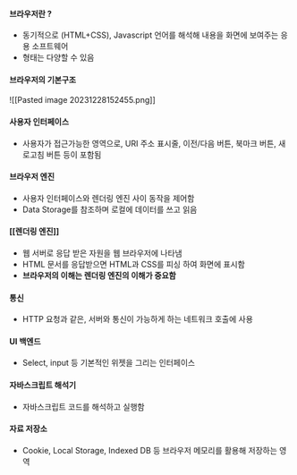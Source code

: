 #### 브라우저란 ?
- 동기적으로 (HTML+CSS), Javascript 언어를 해석해 내용을 화면에 보여주는 응용 소프트웨어
- 형태는 다양할 수 있음

#### 브라우저의 기본구조

![[Pasted image 20231228152455.png]]

#### 사용자 인터페이스
- 사용자가 접근가능한 영역으로, URI 주소 표시줄, 이전/다음 버튼, 북마크 버튼, 새로고침 버튼 등이 포함됨

#### 브라우저 엔진
- 사용자 인터페이스와 렌더링 엔진 사이 동작을 제어함
- Data Storage를 참조하며 로컬에 데이터를 쓰고 읽음

#### [[렌더링 엔진]]
- 웹 서버로 응답 받은 자원을 웹 브라우저에 나타냄
- HTML 문서를 응답받으면 HTML과 CSS를 피싱 하여 화면에 표시함
- **브라우저의 이해는 렌더링 엔진의 이해가 중요함**

#### 통신
- HTTP 요청과 같은, 서버와 통신이 가능하게 하는 네트워크 호출에 사용

#### UI 백엔드
- Select, input 등 기본적인 위젯을 그리는 인터페이스

#### 자바스크립트 해석기
- 자바스크립트 코드를 해석하고 실행함

#### 자료 저장소
- Cookie, Local Storage, Indexed DB 등 브라우저 메모리를 활용해 저장하는 영역


